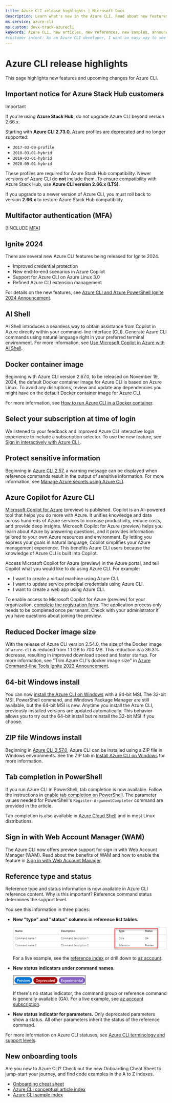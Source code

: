 ```yaml
---
title: Azure CLI release highlights | Microsoft Docs
description: Learn what's new in the Azure CLI. Read about new features and upcoming changes. Check here for announcements.
ms.service: azure-cli
ms.custom: devx-track-azurecli
keywords: Azure CLI, new articles, new references, new samples, announcements
#customer intent: As an Azure CLI developer, I want an easy way to see product change highlights and upcoming breaking change announcements.
---
```


# Azure CLI release highlights

This page highlights new features and upcoming changes for Azure CLI.

## Important notice for Azure Stack Hub customers

> [!IMPORTANT]
> If you're using **Azure Stack Hub**, do not upgrade Azure CLI beyond version 2.66.x.

Starting with **Azure CLI 2.73.0**, Azure profiles are deprecated and no longer supported:

- `2017-03-09-profile`
- `2018-03-01-hybrid`
- `2019-03-01-hybrid`
- `2020-09-01-hybrid`

These profiles are required for Azure Stack Hub compatibility. Newer versions of Azure CLI do
**not** include them. To ensure compatibility with Azure Stack Hub, use **Azure CLI version 2.66.x
(LTS)**.

If you upgrade to a newer version of Azure CLI, you must roll back to version **2.66.x** to restore
Azure Stack Hub compatibility.

## Multifactor authentication (MFA)

[!INCLUDE [MFA](includes/multifactor-authentication.md)]

## Ignite 2024

There are several new Azure CLI features being released for Ignite 2024.

- Improved credential protection
- New end-to-end scenarios in Azure Copilot
- Support for Azure CLI on Azure Linux 3.0
- Refined Azure CLI extension management

For details on the new features, see
[Azure CLI and Azure PowerShell Ignite 2024 Announcement][19].

## AI Shell

AI Shell introduces a seamless way to obtain assistance from Copilot in Azure directly within your
command-line interface (CLI). Generate Azure CLI commands using natural language right in your
preferred terminal environment. For more information, see
[Use Microsoft Copilot in Azure with AI Shell][10].

## Docker container image

Beginning with Azure CLI version 2.67.0, to be released on November 19, 2024, the default Docker
container image for Azure CLI is based on Azure Linux. To avoid any disruptions, review and update
any dependencies you might have on the default Docker container image for Azure CLI.

For more information, see [How to run Azure CLI in a Docker container][08].

## Select your subscription at time of login

We listened to your feedback and improved Azure CLI interactive login experience to include a
subscription selector. To use the new feature, see [Sign in interactively with Azure CLI ][01].

## Protect sensitive information

Beginning in [Azure CLI 2.57][07], a warning message can be displayed when reference commands result
in the output of sensitive information. For more information, see
[Manage Azure secrets using Azure CLI][02].

## Azure Copilot for Azure CLI

[Microsoft Copilot for Azure][17] (preview) is published. Copilot is an AI-powered tool that helps
you do more with Azure. It unifies knowledge and data across hundreds of Azure services to increase
productivity, reduce costs, and provide deep insights. Microsoft Copilot for Azure (preview) helps
you learn about Azure by answering questions, and it provides information tailored to your own Azure
resources and environment. By letting you express your goals in natural language, Copilot simplifies
your Azure management experience. This benefits Azure CLI users because the knowledge of Azure CLI
is built into Copilot.

Access Microsoft Copilot for Azure (preview) in the Azure portal, and tell Copilot what you would
like to do using Azure CLI. For example:

- I want to create a virtual machine using Azure CLI.
- I want to update service principal credentials using Azure CLI.
- I want to create a web app using Azure CLI.

To enable access to Microsoft Copilot for Azure (preview) for your organization,
[complete the registration form][18]. The application process only needs to be completed once per
tenant. Check with your administrator if you have questions about joining the preview.

## Reduced Docker image size

With the release of Azure CLI version 2.54.0, the size of the Docker image of `azure-cli` is reduced
from 1.1 GB to 700 MB. This reduction is a 36.3% decrease, resulting in improved download speed and
faster startup. For more information, see "Trim Azure CLI's docker image size" in
[Azure Command-line Tools Ignite 2023 Announcement][20].

## 64-bit Windows install

You can now [install the Azure CLI on Windows][21] with a 64-bit MSI. The 32-bit MSI, PowerShell
command, and Windows Package Manager are still available, but the 64-bit MSI is new. Anytime you
install the Azure CLI, previously installed versions are updated automatically. This behavior allows
you to try out the 64-bit install but reinstall the 32-bit MSI if you choose.

## ZIP file Windows install

Beginning in [Azure CLI 2.57.0][07], Azure CLI can be installed using a ZIP file in Windows
environments. See the ZIP tab in [Install Azure CLI on Windows][03] for more information.

## Tab completion in PowerShell

If you run Azure CLI in PowerShell, tab completion is now available. Follow the instructions in
[enable tab completion on PowerShell][14]. The parameter values needed for PowerShell's
`Register-ArgumentCompleter` command are provided in the article.

Tab completion is also available in [Azure Cloud Shell][09] and in most Linux distributions.

## Sign in with Web Account Manager (WAM)

The Azure CLI now offers preview support for sign in with Web Account Manager (WAM). Read about the
benefits of WAM and how to enable the feature in [Sign in with Web Account Manager][13].

## Reference type and status

Reference type and status information is now available in Azure CLI reference content. Why is this
important? Reference command status determines the support level.

You see this information in three places:

- **New "type" and "status" columns in reference list tables.**

  ![status table][05]

  For a live example, see the [reference index][15] or drill down to [az account][11].

- **New status indicators under command names.**

  ![status badges][04]

  If there's no status indicator, the command group or reference command is generally available
  (GA). For a live example, see [az account subscription][12].

- **New status indicator for parameters.** Only deprecated parameters show a status. All other
  parameters inherit the status of the reference command.

For more information on Azure CLI statuses, see [Azure CLI terminology and support levels][06].

## New onboarding tools

Are you new to Azure CLI? Check out the new Onboarding Cheat Sheet to jump-start your journey, and
find code examples in the A to Z indexes.

- [Onboarding cheat sheet][16]
- [Azure CLI conceptual article index][22]
- [Azure CLI sample index][23]

<!-- link references -->

[01]: ./authenticate-azure-cli-interactively.md#interactive-login
[02]: ./azure-cli-manage-secrets.md
[03]: ./install-azure-cli-windows.md?tabs=zip#install-or-update
[04]: ./media/status-badges.png
[05]: ./media/status-table.png
[06]: ./reference-types-and-status.md#what-is-reference-status
[07]: ./release-notes-azure-cli.md#february-06-2024
[08]: ./run-azure-cli-docker.md
[09]: /azure/cloud-shell/quickstart?toc=%2Fcli%2Fazure%2Ftoc.json&bc=%2Fcli%2Fazure%2Fbreadcrumb%2Ftoc.json&tabs=azurecli
[10]: /azure/copilot/ai-shell-overview
[11]: /cli/azure/account
[12]: /cli/azure/account/subscription
[13]: /cli/azure/authenticate-azure-cli#sign-in-with-web-account-manager-wam
[14]: /cli/azure/install-azure-cli-windows#enable-tab-completion-on-powershell
[15]: /cli/azure/reference-index
[16]: cheat-sheet-onboarding.md
[17]: https://aka.ms/MicrosoftCopilotforAzureDocs
[18]: https://aka.ms/MSCopilotforAzurePreviewRequest
[19]: https://techcommunity.microsoft.com/blog/azuretoolsblog/azure-cli-and-azure-powershell-ignite-2024-announcement/4304204
[20]: https://techcommunity.microsoft.com/t5/azure-tools-blog/azure-command-line-tools-ignite-2023-announcement/ba-p/3984502
[21]: install-azure-cli-windows.md
[22]: reference-docs-index.md
[23]: samples-index.md
